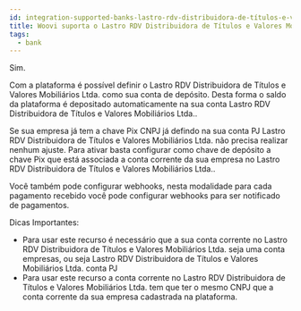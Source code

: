 ```yaml
---
id: integration-supported-banks-lastro-rdv-distribuidora-de-títulos-e-valores-mobiliários-ltda
title: Woovi suporta o Lastro RDV Distribuidora de Títulos e Valores Mobiliários Ltda. ?
tags:
  - bank
---
```


Sim.

Com a plataforma é possível definir o Lastro RDV Distribuidora de Títulos e Valores Mobiliários Ltda. como sua conta de depósito. Desta forma o saldo da plataforma é depositado automaticamente na sua conta Lastro RDV Distribuidora de Títulos e Valores Mobiliários Ltda..

Se sua empresa já tem a chave Pix CNPJ já defindo na sua conta PJ Lastro RDV Distribuidora de Títulos e Valores Mobiliários Ltda. não precisa realizar nenhum ajuste. Para ativar basta configurar como chave de depósito a chave Pix que está associada a conta corrente da sua empresa no Lastro RDV Distribuidora de Títulos e Valores Mobiliários Ltda..

Você também pode configurar webhooks, nesta modalidade para cada pagamento recebido você pode configurar webhooks para ser notificado de pagamentos.

Dicas Importantes:

- Para usar este recurso é necessário que a sua conta corrente no Lastro RDV Distribuidora de Títulos e Valores Mobiliários Ltda. seja uma conta empresas, ou seja Lastro RDV Distribuidora de Títulos e Valores Mobiliários Ltda. conta PJ
- Para usar este recurso a conta corrente no Lastro RDV Distribuidora de Títulos e Valores Mobiliários Ltda. tem que ter o mesmo CNPJ que a conta corrente da sua empresa cadastrada na plataforma.
